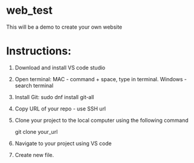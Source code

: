 # web_test
This will be a demo to create your own website

# Instructions:
1. Download and install VS code studio 

2. Open terminal: MAC - command + space, type in terminal.  Windows - search terminal

3. Install Git:  sudo dnf install git-all

4. Copy URL of your repo - use SSH url

5. Clone your project to the local computer using the following command

    git clone your_url

6. Navigate to your project using VS code

7. Create new file.
